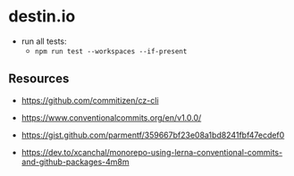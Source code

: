 # destin.io

- run all tests:
  - `npm run test --workspaces --if-present`

## Resources

- https://github.com/commitizen/cz-cli
- https://www.conventionalcommits.org/en/v1.0.0/

- https://gist.github.com/parmentf/359667bf23e08a1bd8241fbf47ecdef0
- https://dev.to/xcanchal/monorepo-using-lerna-conventional-commits-and-github-packages-4m8m
